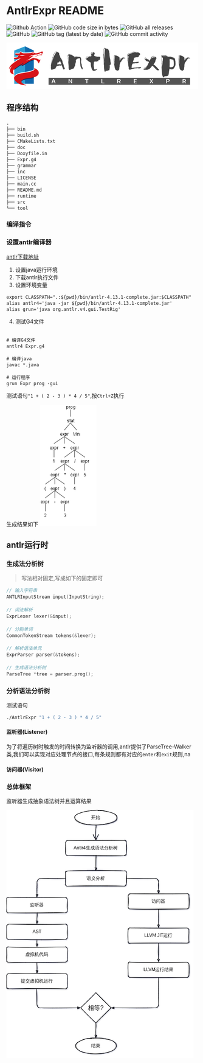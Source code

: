 **AntlrExpr README**
====

![Github Action](https://github.com/mengdemao/AntlrExpr/actions/workflows/build.yml/badge.svg?branch=master)
![GitHub code size in bytes](https://img.shields.io/github/languages/code-size/mengdemao/AntlrExpr)
![GitHub all releases](https://img.shields.io/github/downloads/mengdemao/AntlrExpr/total)
![GitHub](https://img.shields.io/github/license/mengdemao/AntlrExpr)
![GitHub tag (latest by date)](https://img.shields.io/github/v/tag/mengdemao/AntlrExpr)
![GitHub commit activity](https://img.shields.io/github/commit-activity/y/mengdemao/AntlrExpr)

![说明文件](doc/AntlrExpr.png "AntlrExpr Logo")

## 程序结构

```shell
.
├── bin
├── build.sh
├── CMakeLists.txt
├── doc
├── Doxyfile.in
├── Expr.g4
├── grammar
├── inc
├── LICENSE
├── main.cc
├── README.md
├── runtime
├── src
└── tool
```

### 编译指令

### 设置antlr编译器

[antlr下载地址](https://www.antlr.org/download/antlr-4.13.1-complete.jar)

1. 设置java运行环境
2. 下载antlr执行文件
3. 设置环境变量

```shell
export CLASSPATH=".:${pwd}/bin/antlr-4.13.1-complete.jar:$CLASSPATH"
alias antlr4='java -jar ${pwd}/bin/antlr-4.13.1-complete.jar'
alias grun='java org.antlr.v4.gui.TestRig'
```

4. 测试G4文件

```shell

# 编译G4文件
antlr4 Expr.g4

# 编译java
javac *.java

# 运行程序
grun Expr prog -gui

```

测试语句`"1 + ( 2 - 3 ) * 4 / 5"`,按`Ctrl+Z`执行

生成结果如下
![表达式自动生成](doc/Expr.png)

## antlr运行时

### 生成法分析树

> 写法相对固定,写成如下的固定即可

```c
// 输入字符串
ANTLRInputStream input(InputString);

// 词法解析
ExprLexer lexer(&input);

// 分割单词
CommonTokenStream tokens(&lexer);

// 解析语法单元
ExprParser parser(&tokens);

// 生成语法分析树
ParseTree *tree = parser.prog();
```

### 分析语法分析树

测试语句

```sh
./AntlrExpr "1 + ( 2 - 3 ) * 4 / 5"
```

#### 监听器(Listener)

为了将遍历树时触发的时间转换为监听器的调用,antlr提供了ParseTree-Walker类,我们可以实现对应处理节点的接口,每条规则都有对应的`enter`和`exit`规则,na

#### 访问器(Visitor)

### 总体框架

监听器生成抽象语法树并且运算结果

![主要运行框图](doc/AntlrExprMain.png "AntlrExpr Main")
